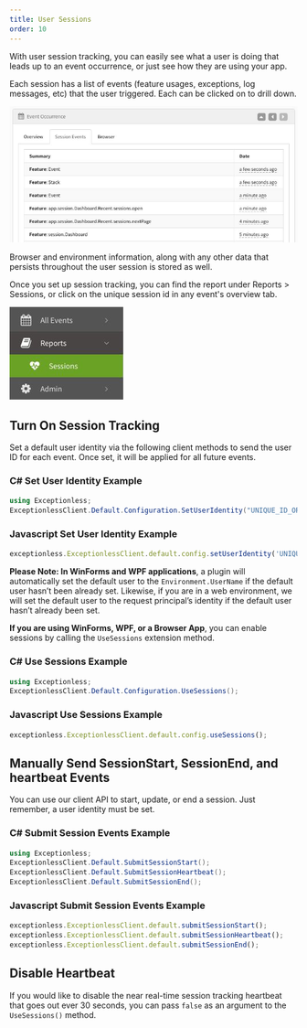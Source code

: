 ```yaml
---
title: User Sessions
order: 10
---
```

With user session tracking, you can easily see what a user is doing that leads up to an event occurrence, or just see how they are using your app.

Each session has a list of events (feature usages, exceptions, log messages, etc) that the user triggered. Each can be clicked on to drill down.

![Exceptionless User Session Events](img/sessions-event-tab-user-footsteps.jpg)

Browser and environment information, along with any other data that persists throughout the user session is stored as well.

Once you set up session tracking, you can find the report under Reports > Sessions, or click on the unique session id in any event's overview tab.

![Exceptionless Sessions Report](img/dashboard-nav.jpg)

## Turn On Session Tracking

Set a default user identity via the following client methods to send the user ID for each event. Once set, it will be applied for all future events.

### C# Set User Identity Example

```csharp
using Exceptionless;
ExceptionlessClient.Default.Configuration.SetUserIdentity("UNIQUE_ID_OR_EMAIL_ADDRESS", "Display Name");
```

### Javascript Set User Identity Example

```javascript
exceptionless.ExceptionlessClient.default.config.setUserIdentity('UNIQUE_ID_OR_EMAIL_ADDRESS', 'Display Name');
```

**Please Note: In WinForms and WPF applications**, a plugin will automatically set the default user to the `Environment.UserName` if the default user hasn’t been already set. Likewise, if you are in a web environment, we will set the default user to the request principal’s identity if the default user hasn’t already been set.

**If you are using WinForms, WPF, or a Browser App**, you can enable sessions by calling the `UseSessions` extension method.

### C# Use Sessions Example

```csharp
using Exceptionless;
ExceptionlessClient.Default.Configuration.UseSessions();
```

### Javascript Use Sessions Example

```javascript
exceptionless.ExceptionlessClient.default.config.useSessions();
```

## Manually Send SessionStart, SessionEnd, and heartbeat Events

You can use our client API to start, update, or end a session. Just remember, a user identity must be set.

### C# Submit Session Events Example

```csharp
using Exceptionless;
ExceptionlessClient.Default.SubmitSessionStart();
ExceptionlessClient.Default.SubmitSessionHeartbeat();
ExceptionlessClient.Default.SubmitSessionEnd();
```

### Javascript Submit Session Events Example

```javascript
exceptionless.ExceptionlessClient.default.submitSessionStart();
exceptionless.ExceptionlessClient.default.submitSessionHeartbeat();
exceptionless.ExceptionlessClient.default.submitSessionEnd();
```

## Disable Heartbeat

If you would like to disable the near real-time session tracking heartbeat that goes out ever 30 seconds, you can pass `false` as an argument to the `UseSessions()` method.